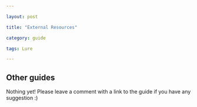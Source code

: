```yaml
---

layout: post

title: "External Resources"

category: guide

tags: Lure

---
```


## Other guides

Nothing yet! Please leave a comment with a link to the guide if you have any suggestion :)
